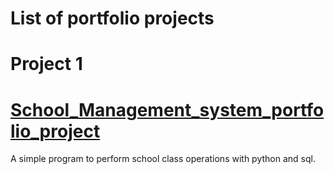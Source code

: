 # List of portfolio projects

# Project 1
# [School_Management_system_portfolio_project](https://github.com/sguntuku/School_Management_system_portfolio_project/tree/main)
  A simple program to perform school class operations with python and sql.
